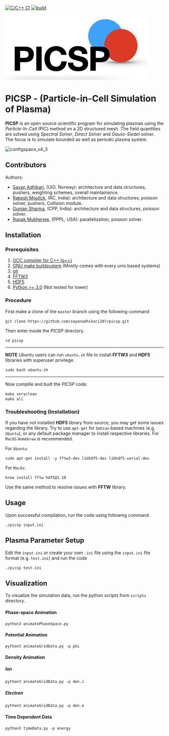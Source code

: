 [![C/C++ CI](https://github.com/sayanadhikari/picsp/actions/workflows/c-cpp.yml/badge.svg)](https://github.com/sayanadhikari/picsp/actions/workflows/c-cpp.yml)
[![build](https://github.com/sayanadhikari/picsp/actions/workflows/make.yml/badge.svg)](https://github.com/sayanadhikari/picsp/actions/workflows/make.yml)

![PICSP Logo](/images/logo.png)

# PICSP - (Particle-in-Cell Simulation of Plasma)

**PICSP** is an open source scientific program for simulating plasmas using the *Particle-In-Cell* (PIC) method on a 2D structured mesh. The field quantities are solved using *Spectral Solver*, *Direct Solver* and *Gauss-Siedel solver*. The focus is to simulate bounded as well as periodic plasma system.

![configspace_v4_3](https://user-images.githubusercontent.com/39854040/141596731-c973ab56-6bc8-4180-9a06-aa1bb0deb5f5.gif)


## Contributors

Authors:

- [Sayan Adhikari](https://github.com/sayanadhikari), (UiO, Norway): architecture and data structures, pushers, weighting schemes, overall maintainance.
- [Rakesh Moulick](https://github.com/rakeshmoulick), (RC, India): architecture and data structures, poisson solver, pushers, Collision module.
- [Gunjan Sharma](https://github.com/gunjansharma1019), (CPP, India): architecture and data structures, poisson solver.
- [Rupak Mukherjee](https://github.com/RupakMukherjee), (PPPL, USA): parallelization, poisson solver.


## Installation

### Prerequisites
1. [GCC compiler for C++ (g++)](https://gcc.gnu.org/)
2. [GNU make buildsystem](https://www.gnu.org/software/automake/) (Mostly comes with every unix based systems)
3. [git](https://git-scm.com/)
4. [FFTW3](http://www.fftw.org/download.html)
5. [HDF5](https://www.hdfgroup.org/solutions/hdf5/)
5. [Python >= 3.0](https://www.python.org/downloads/) (Not tested for lower)

### Procedure
First make a clone of the ``master`` branch using the following command
```shell
git clone https://github.com/sayanadhikari207/picsp.git
```
Then enter inside the *PICSP* directory.
```shell
cd picsp
```
---
**NOTE**
Ubuntu users can run ``ubuntu.sh`` file to install **FFTW3** and **HDF5** libraries with superuser privilege.
```shell
sudo bash ubuntu.sh
```
---
Now complile and built the *PICSP* code.
```shell
make veryclean
make all
```
### Troubleshooting (Installation)
If you have not installed **HDF5** library from source, you may get some issues regarding the library. Try to use ``apt-get`` for ``Debian`` based machines (e.g. ``Ubuntu``), or any default package manager to install respective libraries. For ``MacOS`` ``Homebrew`` is recommended.

For ``Ubuntu``: 
```shell
sudo apt-get install -y fftw3-dev libhdf5-dev libhdf5-serial-dev
```
For ``MacOs``: 
```shell
brew install fftw hdf5@1.10
```

Use the same method to resolve issues with **FFTW** library.
## Usage

Upon successful compilation, run the code using following command
```shell
./picsp input.ini
```
## Plasma Parameter Setup

Edit the ``input.ini`` or create your own ``.ini`` file using the ``input.ini`` file format (e.g. ``test.ini``) and run the code
```shell
./picsp test.ini
```
## Visualization
To visualize the simulation data, run the python scripts from `scripts` directory.
#### Phase-space Animation
```shell
python3 animatePhaseSpace.py 
```
#### Potential Animation
```shell
python3 animateGridData.py -p phi
```
#### Density Animation
##### Ion
```shell
python3 animateGridData.py -p den.i
```
##### Electron
```shell
python3 animateGridData.py -p den.e
```
#### Time Dependent Data
```shell
python3 timeData.py -p energy
```
